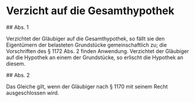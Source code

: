 # Verzicht auf die Gesamthypothek



\#\# Abs. 1

 Verzichtet der Gläubiger auf die Gesamthypothek, so fällt sie den Eigentümern der belasteten Grundstücke gemeinschaftlich zu; die Vorschriften des § 1172 Abs. 2 finden Anwendung. Verzichtet der Gläubiger auf die Hypothek an einem der Grundstücke, so erlischt die Hypothek an diesem.

\#\# Abs. 2

 Das Gleiche gilt, wenn der Gläubiger nach § 1170 mit seinem Recht ausgeschlossen wird. 

